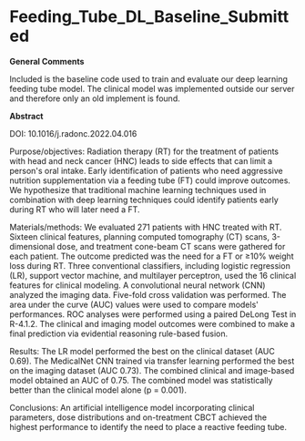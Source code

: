 # Feeding_Tube_DL_Baseline_Submitted

**General Comments**

Included is the baseline code used to train and evaluate our deep learning feeding tube model. The clinical model was implemented outside our server and therefore only an old implement is found.


**Abstract**

DOI: 10.1016/j.radonc.2022.04.016

Purpose/objectives: Radiation therapy (RT) for the treatment of patients with head and neck cancer (HNC) leads to side effects that can limit a person's oral intake. Early identification of patients who need aggressive nutrition supplementation via a feeding tube (FT) could improve outcomes. We hypothesize that traditional machine learning techniques used in combination with deep learning techniques could identify patients early during RT who will later need a FT.

Materials/methods: We evaluated 271 patients with HNC treated with RT. Sixteen clinical features, planning computed tomography (CT) scans, 3-dimensional dose, and treatment cone-beam CT scans were gathered for each patient. The outcome predicted was the need for a FT or ≥10% weight loss during RT. Three conventional classifiers, including logistic regression (LR), support vector machine, and multilayer perceptron, used the 16 clinical features for clinical modeling. A convolutional neural network (CNN) analyzed the imaging data. Five-fold cross validation was performed. The area under the curve (AUC) values were used to compare models' performances. ROC analyses were performed using a paired DeLong Test in R-4.1.2. The clinical and imaging model outcomes were combined to make a final prediction via evidential reasoning rule-based fusion.

Results: The LR model performed the best on the clinical dataset (AUC 0.69). The MedicalNet CNN trained via transfer learning performed the best on the imaging dataset (AUC 0.73). The combined clinical and image-based model obtained an AUC of 0.75. The combined model was statistically better than the clinical model alone (p = 0.001).

Conclusions: An artificial intelligence model incorporating clinical parameters, dose distributions and on-treatment CBCT achieved the highest performance to identify the need to place a reactive feeding tube.

